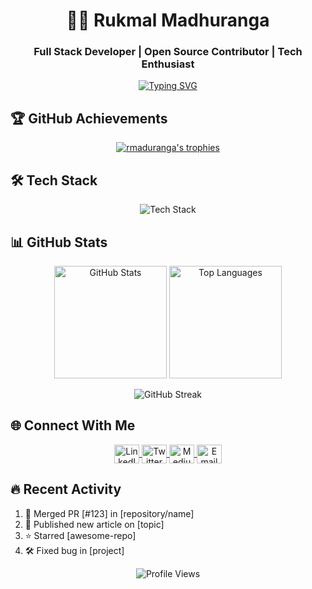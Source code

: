 <h1 align="center">👨‍💻 Rukmal Madhuranga</h1>
<h3 align="center">Full Stack Developer | Open Source Contributor | Tech Enthusiast</h3>

<p align="center">
  <a href="https://git.io/typing-svg">
    <img src="https://readme-typing-svg.demolab.com?font=Fira+Code&pause=1000&color=22D3EE&center=true&vCenter=true&width=435&lines=Building+scalable+web+solutions;Passionate+about+clean+code;Continuous+learner;Problem+solver" alt="Typing SVG" />
  </a>
</p>

## 🏆 GitHub Achievements

<p align="center"> 
  <a href="https://github.com/ryo-ma/github-profile-trophy">
    <img src="https://github-profile-trophy.vercel.app/?username=rmaduranga&theme=onedark&no-frame=true&margin-w=15&column=7" alt="rmaduranga's trophies" />
  </a>
</p>

## 🛠 Tech Stack

<p align="center">
  <img src="https://skillicons.dev/icons?i=html,css,js,ts,react,nextjs,nodejs,express,java,spring,python,django,php,mysql,mongodb,postgres,redis,git,github,aws,docker,linux,vscode" alt="Tech Stack" />
</p>

## 📊 GitHub Stats

<p align="center">
  <img height="180em" src="https://github-readme-stats.vercel.app/api?username=rmaduranga&show_icons=true&theme=radical&include_all_commits=true&count_private=true" alt="GitHub Stats" />
  <img height="180em" src="https://github-readme-stats.vercel.app/api/top-langs/?username=rmaduranga&layout=compact&langs_count=8&theme=radical" alt="Top Languages" />
</p>

<p align="center">
  <img src="https://github-readme-streak-stats.herokuapp.com/?user=rmaduranga&theme=radical" alt="GitHub Streak" />
</p>

## 🌐 Connect With Me

<p align="center">
  <a href="https://linkedin.com/in/rukmal-madhuranga" target="_blank">
    <img align="center" src="https://skillicons.dev/icons?i=linkedin" alt="LinkedIn" height="30" width="40" />
  </a>
  <a href="https://twitter.com/yourusername" target="_blank">
    <img align="center" src="https://skillicons.dev/icons?i=twitter" alt="Twitter" height="30" width="40" />
  </a>
  <a href="https://medium.com/@yourusername" target="_blank">
    <img align="center" src="https://skillicons.dev/icons?i=medium" alt="Medium" height="30" width="40" />
  </a>
  <a href="mailto:rukmal@example.com" target="_blank">
    <img align="center" src="https://skillicons.dev/icons?i=gmail" alt="Email" height="30" width="40" />
  </a>
</p>

## 🔥 Recent Activity

<!--START_SECTION:activity-->
1. 🎉 Merged PR [#123] in [repository/name]
2. 🚀 Published new article on [topic]
3. ⭐ Starred [awesome-repo]
4. 🛠 Fixed bug in [project]
<!--END_SECTION:activity-->

<p align="center">
  <img src="https://komarev.com/ghpvc/?username=rmaduranga&label=Profile%20views&color=0e75b6&style=flat" alt="Profile Views" />
</p>
